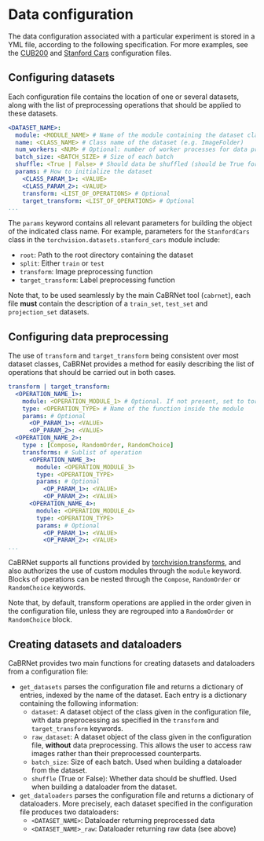 # Data configuration
The data configuration associated with a particular experiment is stored in a YML file, according to the following specification.
For more examples, see the [CUB200](https://git.frama-c.com/pub/cabrnet/-/tree/master/configs/prototree/cub200.yml) and 
[Stanford Cars](https://git.frama-c.com/pub/cabrnet/-/tree/master/configs/prototree/stanford_cars.yml) configuration files.

## Configuring datasets 
Each configuration file contains the location of one or several datasets, along with the list of 
preprocessing operations that should be applied to these datasets.

```yaml
<DATASET_NAME>:
  module: <MODULE_NAME> # Name of the module containing the dataset class (e.g. torchvision.datasets) 
  name: <CLASS_NAME> # Class name of the dataset (e.g. ImageFolder)
  num_workers: <NUM> # Optional: number of worker processes for data preprocessing 
  batch_size: <BATCH_SIZE> # Size of each batch
  shuffle: <True | False> # Should data be shuffled (should be True for train_set)
  params: # How to initialize the dataset
    <CLASS_PARAM_1>: <VALUE>
    <CLASS_PARAM_2>: <VALUE>
    transform: <LIST_OF_OPERATIONS> # Optional
    target_transform: <LIST_OF_OPERATIONS> # Optional
...
```
The `params` keyword contains all relevant parameters for building the object of the indicated class name.
For example, parameters for the `StanfordCars` class in the `torchvision.datasets.stanford_cars` module include:

- `root`: Path to the root directory containing the dataset
- `split`: Either `train` or `test`
- `transform`: Image preprocessing function
- `target_transform`: Label preprocessing function

Note that, to be used seamlessly by the main CaBRNet tool (`cabrnet`), 
each file **must** contain the description of a `train_set`, `test_set` and `projection_set` datasets.

## Configuring data preprocessing
The use of `transform` and `target_transform` being consistent over most dataset classes, CaBRNet provides a method for
easily describing the list of operations that should be carried out in both cases.

```yaml
transform | target_transform:
  <OPERATION_NAME_1>:
    module: <OPERATION_MODULE_1> # Optional. If not present, set to torchvision.transforms
    type: <OPERATION_TYPE> # Name of the function inside the module 
    params: # Optional
      <OP_PARAM_1>: <VALUE>
      <OP_PARAM_2>: <VALUE>
  <OPERATION_NAME_2>:
    type : [Compose, RandomOrder, RandomChoice]
    transforms: # Sublist of operation
      <OPERATION_NAME_3>:
        module: <OPERATION_MODULE_3>
        type: <OPERATION_TYPE> 
        params: # Optional
          <OP_PARAM_1>: <VALUE>
          <OP_PARAM_2>: <VALUE>
      <OPERATION_NAME_4>:
        module: <OPERATION_MODULE_4>
        type: <OPERATION_TYPE> 
        params: # Optional
          <OP_PARAM_1>: <VALUE>
          <OP_PARAM_2>: <VALUE>
...
```
CaBRNet supports all functions provided by [torchvision.transforms](https://pytorch.org/vision/stable/transforms.html),
and also authorizes the use of custom modules through the `module` keyword. 
Blocks of operations can be nested through the `Compose`, `RandomOrder` or `RandomChoice` keywords. 

Note that, by default, transform operations are applied in the order given in the configuration file, 
unless they are regrouped into a `RandomOrder` or `RandomChoice` block.

## Creating datasets and dataloaders
CaBRNet provides two main functions for creating datasets and dataloaders from a configuration file:

- `get_datasets` parses the configuration file and returns a dictionary of entries, indexed by the name of the 
dataset. Each entry is a dictionary containing the following information:
    - `dataset`: A dataset object of the class given in the configuration file, with data preprocessing as specified in 
the `transform` and `target_transform` keywords.
    - `raw_dataset`: A dataset object of the class given in the configuration file, **without** data preprocessing. 
This allows the user to access raw images rather than their preprocessed counterparts.
    - `batch_size`: Size of each batch. Used when building a dataloader from the dataset.
    - `shuffle` (True or False): Whether data should be shuffled. Used when building a dataloader from the dataset.
- `get_dataloaders` parses the configuration file and returns a dictionary of dataloaders. 
More precisely, each dataset specified in the configuration file produces two dataloaders:
    - `<DATASET_NAME>`: Dataloader returning preprocessed data
    - `<DATASET_NAME>_raw`: Dataloader returning raw data (see above)

